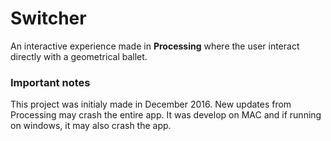 # Switcher

An interactive experience made in **Processing** where the user interact directly with a geometrical ballet. 

### Important notes
This project was initialy made in December 2016. New updates from Processing may crash the entire app. It was develop on  MAC and if running on windows, it may also crash the app.
